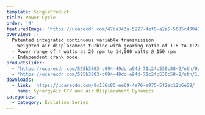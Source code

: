 ```yaml
---
template: SingleProduct
title: Power Cycle
order: '4'
featuredImage: 'https://ucarecdn.com/47ca343a-5227-4ef0-a2a5-5685c4004293/'
overview: |-
  Patented integrated continuous variable transmission
  - Weighted air displacement turbine with gearing ratio of 1:6 to 1:24
  - Power range of 4 watts at 20 rpm to 14,000 watts @ 150 rpm
  - Independent crank mode
productSlider:
  - 'https://ucarecdn.com/595b3803-c094-49dc-a94d-71c24c530c58~2/nth/0/'
  - 'https://ucarecdn.com/595b3803-c094-49dc-a94d-71c24c530c58~2/nth/1/'
downloads:
  - link: 'https://ucarecdn.com/9c156c85-ee69-4e76-a975-5f2ec12b6e58/'
    name: SynergyAir CTV and Air Displacement Dynamics
categories:
  - category: Evolution Series
---
```


